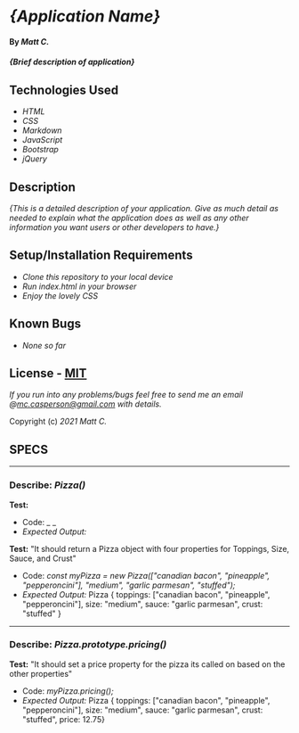 # _{Application Name}_

#### By _**Matt C.**_

#### _{Brief description of application}_

## Technologies Used

* _HTML_
* _CSS_
* _Markdown_
* _JavaScript_
* _Bootstrap_
* _jQuery_

## Description

_{This is a detailed description of your application. Give as much detail as needed to explain what the application does as well as any other information you want users or other developers to have.}_

## Setup/Installation Requirements

* _Clone this repository to your local device_
* _Run index.html in your browser_
* _Enjoy the lovely CSS_

## Known Bugs

* _None so far_

## License - [MIT](https://opensource.org/licenses/MIT)

_If you run into any problems/bugs feel free to send me an email @mc.casperson@gmail.com with details._

Copyright (c) _2021_ _Matt C._

## **SPECS**

---

### Describe: _Pizza()_

**Test:** 
* Code: _ _
* _Expected Output:_ 

**Test:** "It should return a Pizza object with four properties for Toppings, Size, Sauce, and Crust"
* Code: _const myPizza = new Pizza(["canadian bacon", "pineapple", "pepperoncini"], "medium", "garlic parmesan", "stuffed");_
* _Expected Output:_ Pizza { toppings: ["canadian bacon", "pineapple", "pepperoncini"], size: "medium", sauce: "garlic parmesan", crust: "stuffed" }

---

### Describe: _Pizza.prototype.pricing()_

**Test:** "It should set a price property for the pizza its called on based on the other properties"
* Code: _myPizza.pricing();_
* _Expected Output:_ Pizza { toppings: ["canadian bacon", "pineapple", "pepperoncini"], size: "medium", sauce: "garlic parmesan", crust: "stuffed", price: 12.75}
